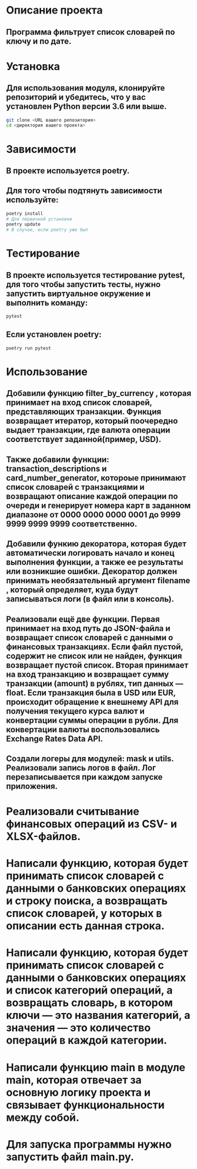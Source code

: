 # Описание проекта
## Программа фильтрует список словарей по ключу и по дате.
# Установка
## Для использования модуля, клонируйте репозиторий и убедитесь, что у вас установлен Python версии 3.6 или выше.
```bash
git clone <URL вашего репозитория>
cd <директория вашего проекта>
```
# Зависимости
## В проекте используется poetry.
## Для того чтобы подтянуть зависимости используйте:
```bash
poetry install
# Для первичной установки
poetry update
# В случае, если poetry уже был
```
# Тестирование
## В проекте используется тестирование pytest, для того чтобы запустить тесты, нужно запустить виртуальное окружение и выполнить команду:
```bash
pytest
```
## Если установлен poetry:
```bash
poetry run pytest
```
# Использование
## Добавили функцию filter_by_currency , которая принимает на вход список словарей, представляющих транзакции. Функция возвращает итератор, который поочередно выдает транзакции, где валюта операции соответствует заданной(пример, USD).
## Также добавили функции: transaction_descriptions и card_number_generator, котороые принимают список словарей с транзакциями и возвращают описание каждой операции по очереди и генерирует номера карт в заданном диапазоне от 0000 0000 0000 0001 до 9999 9999 9999 9999 соответственно.
## Добавили функию декоратора, которая будет автоматически логировать начало и конец выполнения функции, а также ее результаты или возникшие ошибки. Декоратор должен принимать необязательный аргумент filename , который определяет, куда будут записываться логи (в файл или в консоль).
## Реализовали ещё две функции. Первая принимает на вход путь до JSON-файла и возвращает список словарей с данными о финансовых транзакциях. Если файл пустой, содержит не список или не найден, функция возвращает пустой список. Вторая принимает на вход транзакцию и возвращает сумму транзакции (amount) в рублях, тип данных — float. Если транзакция была в USD или EUR, происходит обращение к внешнему API для получения текущего курса валют и конвертации суммы операции в рубли. Для конвертации валюты воспользовались Exchange Rates Data API.
## Создали логеры для модулей: mask и utils. Реализовали запись логов в файл. Лог перезаписывается при каждом запуске приложения.
# Реализовали считывание финансовых операций из CSV- и XLSX-файлов.
# Написали функцию, которая будет принимать список словарей с данными о банковских операциях и строку поиска, а возвращать список словарей, у которых в описании есть данная строка.
# Написали функцию, которая будет принимать список словарей с данными о банковских операциях и список категорий операций, а возвращать словарь, в котором ключи — это названия категорий, а значения — это количество операций в каждой категории.
# Написали функцию main в модуле main, которая отвечает за основную логику проекта и связывает функциональности между собой.
# Для запуска программы нужно запустить файл main.py.
